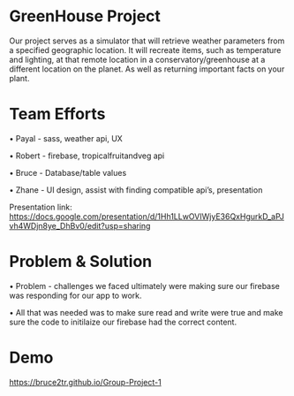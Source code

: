 # GreenHouse Project
Our project serves as a simulator that will retrieve weather parameters from a specified geographic location. It will recreate items, such as temperature and lighting, at that remote location in a conservatory/greenhouse at a different location on the planet. As well as returning important facts on your plant. 

# Team Efforts
• Payal - sass, weather api, UX

• Robert - firebase, tropicalfruitandveg api

• Bruce - Database/table values

• Zhane - UI design, assist with finding compatible api’s, presentation

Presentation link: https://docs.google.com/presentation/d/1Hh1LLwOVIWjyE36QxHgurkD_aPJvh4WDjn8ye_DhBv0/edit?usp=sharing

# Problem & Solution
• Problem - challenges we faced ultimately were making sure our firebase was responding for our app to work. 

• All that was needed was to make sure read and write were true and make sure the code to initilaize our firebase had the correct content.

# Demo

https://bruce2tr.github.io/Group-Project-1

